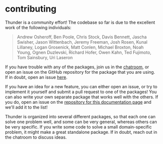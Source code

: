 # contributing

Thunder is a community effort! The codebase so far is due to the excellent work of the following individuals:

> Andrew Osheroff, Ben Poole, Chris Stock, Davis Bennett, Jascha Swisher, Jason Wittenbach, Jeremy Freeman, Josh Rosen, Kunal Lillaney, Logan Grosenick, Matt Conlen, Michael Broxton, Noah Young, Ognen Duzlevski, Richard Hofer, Owen Kahn, Ted Fujimoto, Tom Sainsbury, Uri Laseron

If you have trouble with any of the packages, join us in the [chatroom](https://gitter.im/thunder-project/thunder), or open an issue on the GitHub repository for the package that you are using. If in doubt, open an issue [here](https://github.com/thunder-project/thunder/issues).

If you have an idea for a new feature, you can either open an issue, or try to implement it yourself and submit a pull request to one of the packages! You can also write your own separate package that works well with the others. If you do, open an issue on the [repository for this documentation page](https://github.com/thunder-project/thunder-docs) and we'll add it to the list!

Thunder is organized into several different packages, so that each one can solve one problem well, and some can be very general, whereas others can be very specific. If you write some code to solve a small domain-specific problem, it might make a great standalone package. If in doubt, reach out in the chatroom to discuss ideas.